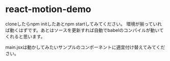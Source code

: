 # react-motion-demo
cloneしたらnpm initしたあとnpm startしてみてください。
環境が揃っていれば動くはずです。あとはソースを更新すれば自動でbabelのコンパイルが動いてくれると思います。

main.jsxは動かしてみたいサンプルのコンポーネントに適宜付け替えてみてください。
